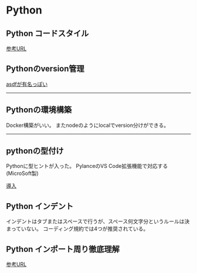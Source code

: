 # Python

## Python コードスタイル

[参考URL](https://legacy.python.org/dev/peps/pep-0008/)
## Pythonのversion管理

[asdfが有名っぽい](https://dev.classmethod.jp/articles/try-asdf-settings/)

---

## Pythonの環境構築

Docker構築がいい。
またnodeのようにlocalでversion分けができる。

---

## pythonの型付け

Pythonに型ヒントが入った。
PylanceのVS Code拡張機能で対応する(MicroSoft製)

[導入](https://blog.ntacoffee.com/mypy-and-vscode/)

## Python インデント

インデントはタブまたはスペースで行うが、スペース何文字分というルールは決まっていない。
コーディング規約では4つが推奨されている。

## Python インポート周り徹底理解

[参考URL](https://qiita.com/papi_tokei/items/bc34d798dc7a6d49df30)
